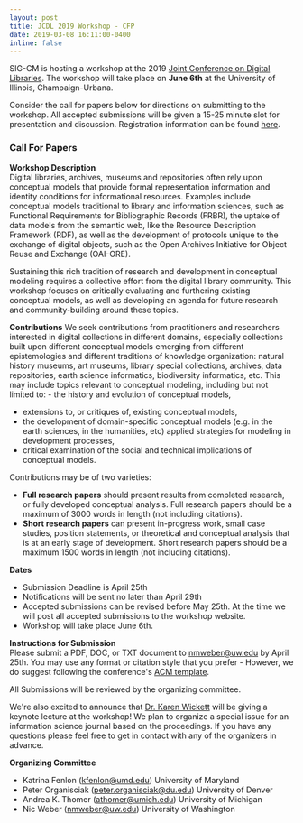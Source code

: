 ```yaml
---
layout: post
title: JCDL 2019 Workshop - CFP
date: 2019-03-08 16:11:00-0400
inline: false
---
```


SIG-CM is hosting a workshop at the 2019 [Joint Conference on Digital Libraries](https://2019.jcdl.org/). The workshop will take place on **June 6th** at the University of Illinois, Champaign-Urbana. 

Consider the call for papers below for directions on submitting to the workshop. All accepted submissions will be given a 15-25 minute slot for presentation and discussion. Registration information can be found [here](https://2019.jcdl.org/registration/).

### Call For Papers

**Workshop Description**        
Digital libraries, archives, museums and repositories often rely upon conceptual models that provide formal representation information and identity conditions for informational resources. Examples include conceptual models traditional to library and information sciences, such as Functional Requirements for Bibliographic Records (FRBR), the uptake of data models from the semantic web, like the Resource Description Framework (RDF), as well as the development of protocols unique to the exchange of digital objects, such as the Open Archives Initiative for Object Reuse and Exchange (OAI-ORE).

Sustaining this rich tradition of research and development in conceptual modeling requires a collective effort from the digital library community. This workshop focuses on critically evaluating and furthering existing conceptual models, as well as developing an agenda for future research and community-building around these topics.

**Contributions**
We seek contributions from practitioners and researchers interested in digital collections in different domains, especially collections built upon different conceptual models emerging from different epistemologies and different traditions of knowledge organization: natural history museums, art museums, library special collections, archives, data repositories, earth science informatics, biodiversity informatics, etc. This may include topics relevant to conceptual modeling, including but not limited to:  - the history and evolution of conceptual models,
- extensions to, or critiques of, existing conceptual models,
- the development of domain-specific conceptual models (e.g. in the earth sciences, in the humanities, etc) applied strategies for modeling in development processes,
- critical examination of the social and technical implications of conceptual models.

Contributions may be of two varieties:

- **Full research papers** should present results from completed research, or fully developed conceptual analysis. Full research papers should be a maximum of 3000 words in length (not including citations).
- **Short research papers** can present in-progress work, small case studies, position statements, or theoretical and conceptual analysis that is at an early stage of development. Short research papers should be a maximum 1500 words in length (not including citations).

**Dates**         
- Submission Deadline is April 25th
- Notifications will be sent no later than April 29th
- Accepted submissions can be revised before May 25th. At the time we will post all accepted submissions to the workshop website.
- Workshop will take place June 6th.

**Instructions for Submission**       
Please submit a PDF, DOC, or TXT document to nmweber@uw.edu by April 25th. You may use any format or citation style that you prefer - However, we do suggest following the conference's [ACM template](https://www.acm.org/publications/proceedings-template).  

All Submissions will be reviewed by the organizing committee.

We're also excited to announce that [Dr. Karen Wickett](https://ischool.illinois.edu/people/karen-wickett) will be giving a keynote lecture at the workshop! We plan to organize a special issue for an information science journal based on the proceedings. If you have any questions please feel free to get in contact with any of the organizers in advance.
<br>

**Organizing Committee**      
- Katrina Fenlon (kfenlon@umd.edu) University of Maryland
- Peter Organisciak (peter.organisciak@du.edu) University of Denver
- Andrea K. Thomer (athomer@umich.edu) University of Michigan
- Nic Weber (nmweber@uw.edu) University of Washington
